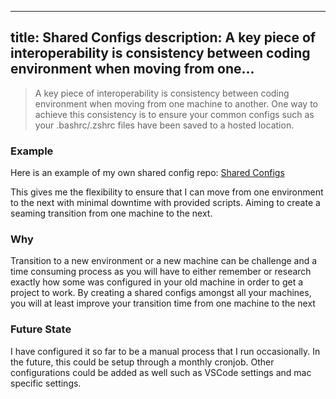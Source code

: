 
---
title: Shared Configs
description: A key piece of interoperability is consistency between coding environment when moving from one...
---

> A key piece of interoperability is consistency between coding environment when moving from one machine to another. One way to achieve this consistency is to ensure your common configs such as your .bashrc/.zshrc files have been saved to a hosted location.

### Example
Here is an example of my own shared config repo: [Shared Configs](https://github.com/nezhivar/nezhOS/tree/main/packages/config)

This gives me the flexibility to ensure that I can move from one environment to the next with minimal downtime with provided scripts. Aiming to create a seaming transition from one machine to the next.

### Why
Transition to a new environment or a new machine can be challenge and a time consuming process as you will have to either remember or research exactly how some was configured in your old machine in order to get a project to work. By creating a shared configs amongst all your machines, you will at least improve your transition time from one machine to the next

### Future State
I have configured it so far to be a manual process that I run occasionally. In the future, this could be setup through a monthly cronjob. Other configurations could be added as well such as VSCode settings and mac specific settings. 


